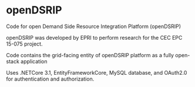 # openDSRIP

Code for open Demand Side Resource Integration Platform (openDSRIP) 

openDSRIP was developed by EPRI to perform research for the CEC EPC 15-075 project.

Code contains the grid-facing entity of openDSRIP platform as a fully open-stack application

Uses .NETCore 3.1, EntityFrameworkCore, MySQL database, and OAuth2.0 for authentication and authorization.
